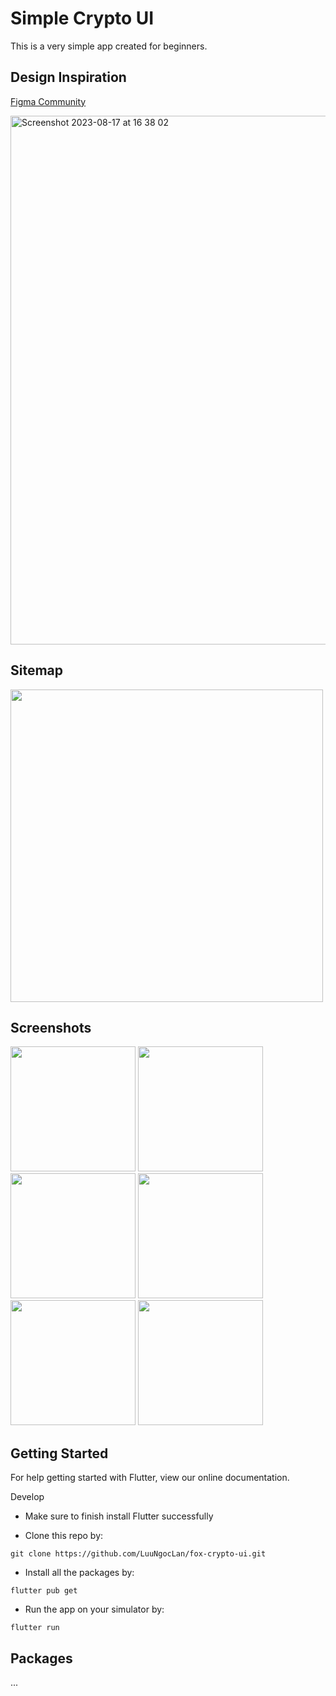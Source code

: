 # Simple Crypto UI

This is a very simple app created for beginners.

## Design Inspiration

[Figma Community](https://www.figma.com/community/file/1147402245634536123/Foxcrypto---Crypto-App)

<img width="846" alt="Screenshot 2023-08-17 at 16 38 02" src="https://github.com/LuuNgocLan/fox-crypto-ui/assets/29207172/99407395-a080-42a7-ab94-647e9ef65ff6">

## Sitemap

<img src="https://github.com/LuuNgocLan/fox-crypto-ui/assets/29207172/f6d0cf19-1770-4d47-a33e-de8f887b051c" width="500"/>

## Screenshots

<img src="https://github.com/LuuNgocLan/fox-crypto-ui/assets/29207172/05dce274-62f5-483b-8fef-840c5c11e6d1" width="200"/>
<img src="https://github.com/LuuNgocLan/fox-crypto-ui/assets/29207172/5ab868a2-f28e-4c3f-9b00-a106e96480dd" width="200"/>
<img src="https://github.com/LuuNgocLan/fox-crypto-ui/assets/29207172/3316c5df-4876-4999-a097-7f99dbd964e7" width="200"/>
<img src="https://github.com/LuuNgocLan/fox-crypto-ui/assets/29207172/d5eb53ff-cab2-414c-acb8-8c85e8e1bcb9" width="200"/>
<img src="https://github.com/LuuNgocLan/fox-crypto-ui/assets/29207172/28c9d70b-bc56-4e7c-b85d-1b8a758e4245" width="200"/>
<img src="https://github.com/LuuNgocLan/fox-crypto-ui/assets/29207172/770972dd-f842-49d2-b8ad-1ccb34ebfa37" width="200"/>



			
			
## Getting Started
For help getting started with Flutter, view our online documentation.

Develop
- Make sure to finish install Flutter successfully

- Clone this repo by:
```
git clone https://github.com/LuuNgocLan/fox-crypto-ui.git
```
- Install all the packages by:
```
flutter pub get
```
- Run the app on your simulator by:
```
flutter run
```

## Packages
...
